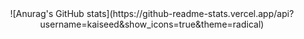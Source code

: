 <center>![Anurag's GitHub stats](https://github-readme-stats.vercel.app/api?username=kaiseed&show_icons=true&theme=radical)</center>
